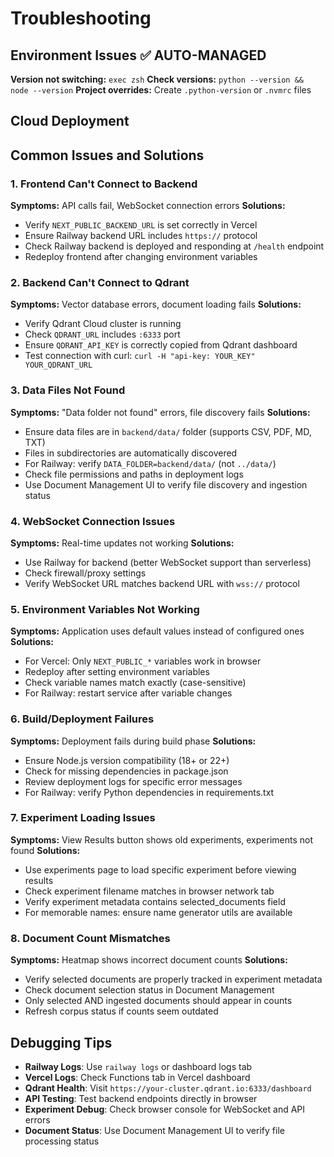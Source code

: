 # Troubleshooting

## Environment Issues ✅ AUTO-MANAGED

**Version not switching:** `exec zsh`
**Check versions:** `python --version && node --version`
**Project overrides:** Create `.python-version` or `.nvmrc` files

## Cloud Deployment

## Common Issues and Solutions

### 1. Frontend Can't Connect to Backend
**Symptoms:** API calls fail, WebSocket connection errors
**Solutions:**
- Verify `NEXT_PUBLIC_BACKEND_URL` is set correctly in Vercel
- Ensure Railway backend URL includes `https://` protocol
- Check Railway backend is deployed and responding at `/health` endpoint
- Redeploy frontend after changing environment variables

### 2. Backend Can't Connect to Qdrant
**Symptoms:** Vector database errors, document loading fails
**Solutions:**
- Verify Qdrant Cloud cluster is running
- Check `QDRANT_URL` includes `:6333` port
- Ensure `QDRANT_API_KEY` is correctly copied from Qdrant dashboard
- Test connection with curl: `curl -H "api-key: YOUR_KEY" YOUR_QDRANT_URL`

### 3. Data Files Not Found
**Symptoms:** "Data folder not found" errors, file discovery fails
**Solutions:**
- Ensure data files are in `backend/data/` folder (supports CSV, PDF, MD, TXT)
- Files in subdirectories are automatically discovered
- For Railway: verify `DATA_FOLDER=backend/data/` (not `../data/`)
- Check file permissions and paths in deployment logs
- Use Document Management UI to verify file discovery and ingestion status

### 4. WebSocket Connection Issues
**Symptoms:** Real-time updates not working
**Solutions:**
- Use Railway for backend (better WebSocket support than serverless)
- Check firewall/proxy settings
- Verify WebSocket URL matches backend URL with `wss://` protocol

### 5. Environment Variables Not Working
**Symptoms:** Application uses default values instead of configured ones
**Solutions:**
- For Vercel: Only `NEXT_PUBLIC_*` variables work in browser
- Redeploy after setting environment variables
- Check variable names match exactly (case-sensitive)
- For Railway: restart service after variable changes

### 6. Build/Deployment Failures
**Symptoms:** Deployment fails during build phase
**Solutions:**
- Ensure Node.js version compatibility (18+ or 22+)
- Check for missing dependencies in package.json
- Review deployment logs for specific error messages
- For Railway: verify Python dependencies in requirements.txt

### 7. Experiment Loading Issues
**Symptoms:** View Results button shows old experiments, experiments not found
**Solutions:**
- Use experiments page to load specific experiment before viewing results
- Check experiment filename matches in browser network tab
- Verify experiment metadata contains selected_documents field
- For memorable names: ensure name generator utils are available

### 8. Document Count Mismatches
**Symptoms:** Heatmap shows incorrect document counts
**Solutions:**
- Verify selected documents are properly tracked in experiment metadata
- Check document selection status in Document Management
- Only selected AND ingested documents should appear in counts
- Refresh corpus status if counts seem outdated

## Debugging Tips
- **Railway Logs**: Use `railway logs` or dashboard logs tab
- **Vercel Logs**: Check Functions tab in Vercel dashboard
- **Qdrant Health**: Visit `https://your-cluster.qdrant.io:6333/dashboard`
- **API Testing**: Test backend endpoints directly in browser
- **Experiment Debug**: Check browser console for WebSocket and API errors
- **Document Status**: Use Document Management UI to verify file processing status
